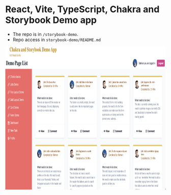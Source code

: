 # React, Vite, TypeScript, Chakra and Storybook Demo app
- The repo is in `/storybook-demo`. 
- Repo access in `storybook-demo/README.md`

<div>
<img src="docs/assets/storybook-chakra-home.png" alt="home page of the storybook-chakra demo app"  height="450" width="auto/>


<video>
  <source src="docs/assets/chakra-typescript-react-demo.mp4" controls autoplay loop muted type="video/mp4" width="320" height="250">
</video>
</div>

